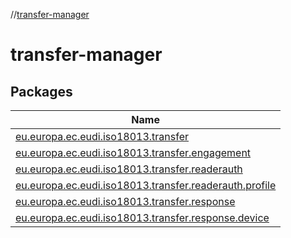 //[transfer-manager](index.md)

# transfer-manager

## Packages

| Name                                                                                                                                       |
|--------------------------------------------------------------------------------------------------------------------------------------------|
| [eu.europa.ec.eudi.iso18013.transfer](transfer-manager/eu.europa.ec.eudi.iso18013.transfer/index.md)                                       |
| [eu.europa.ec.eudi.iso18013.transfer.engagement](transfer-manager/eu.europa.ec.eudi.iso18013.transfer.engagement/index.md)                 |
| [eu.europa.ec.eudi.iso18013.transfer.readerauth](transfer-manager/eu.europa.ec.eudi.iso18013.transfer.readerauth/index.md)                 |
| [eu.europa.ec.eudi.iso18013.transfer.readerauth.profile](transfer-manager/eu.europa.ec.eudi.iso18013.transfer.readerauth.profile/index.md) |
| [eu.europa.ec.eudi.iso18013.transfer.response](transfer-manager/eu.europa.ec.eudi.iso18013.transfer.response/index.md)                     |
| [eu.europa.ec.eudi.iso18013.transfer.response.device](transfer-manager/eu.europa.ec.eudi.iso18013.transfer.response.device/index.md)       |
